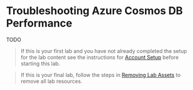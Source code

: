# Troubleshooting Azure Cosmos DB Performance

TODO

> If this is your first lab and you have not already completed the setup for the lab content see the instructions for [Account Setup](00-account_setup.md) before starting this lab.


> If this is your final lab, follow the steps in [Removing Lab Assets](07-cleaning_up.md) to remove all lab resources.
